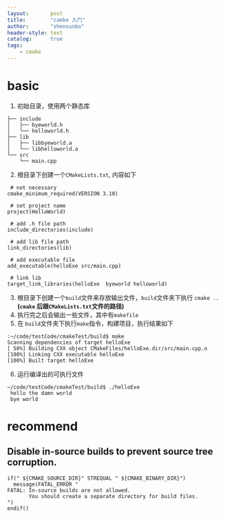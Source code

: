 ```yaml
---
layout:       post
title:        "camke 入门"
author:       "shensunbo"
header-style: text
catalog:      true
tags:
    - cmake
---
```


# basic

1. 初始目录，使用两个静态库 
```
├── include
│   ├── byeworld.h
│   └── helloworld.h
├── lib
│   ├── libbyeworld.a
│   └── libhelloworld.a
└── src
    └── main.cpp
``` 

2. 根目录下创建一个`CMakeLists.txt`, 内容如下  
  
```
 # not necessary
cmake_minimum_required(VERSION 3.10)

 # set project name
project(HelloWorld)

 # add .h file path
include_directories(include)

 # add lib file path
link_directories(lib)

 # add executable file
add_executable(helloExe src/main.cpp)

 # link lib 
target_link_libraries(helloExe  byeworld helloworld)

``` 
3. 根目录下创建一个`build`文件来存放输出文件，`build`文件夹下执行 `cmake ..` __(`cmake` 后跟`CMakeLists.txt`文件的路径)__ 
4. 执行完之后会输出一些文件，其中有`makefile` 
5. 在 `build`文件夹下执行`make`指令，构建项目，执行结果如下 
```
:~/code/testCode/cmakeTest/build$ make
Scanning dependencies of target helloExe
[ 50%] Building CXX object CMakeFiles/helloExe.dir/src/main.cpp.o
[100%] Linking CXX executable helloExe
[100%] Built target helloExe
``` 
6. 运行编译出的可执行文件 
```
~/code/testCode/cmakeTest/build$ ./helloExe 
 hello the damn world 
 bye world
``` 

# recommend 
## Disable in-source builds to prevent source tree corruption.
```
if(" ${CMAKE_SOURCE_DIR}" STREQUAL " ${CMAKE_BINARY_DIR}")
  message(FATAL_ERROR "
FATAL: In-source builds are not allowed.
       You should create a separate directory for build files.
")
endif()
```